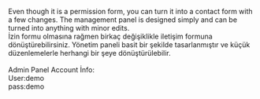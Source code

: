 Even though it is a permission form, you can turn it into a contact form with a few changes. The management panel is designed simply and can be turned into anything with minor edits.<br>
İzin formu olmasına rağmen birkaç değişiklikle iletişim formuna dönüştürebilirsiniz. Yönetim paneli basit bir şekilde tasarlanmıştır ve küçük düzenlemelerle herhangi bir şeye dönüştürülebilir.<br><br>
Admin Panel Account İnfo: <br>
User:demo<br>
pass:demo
 
